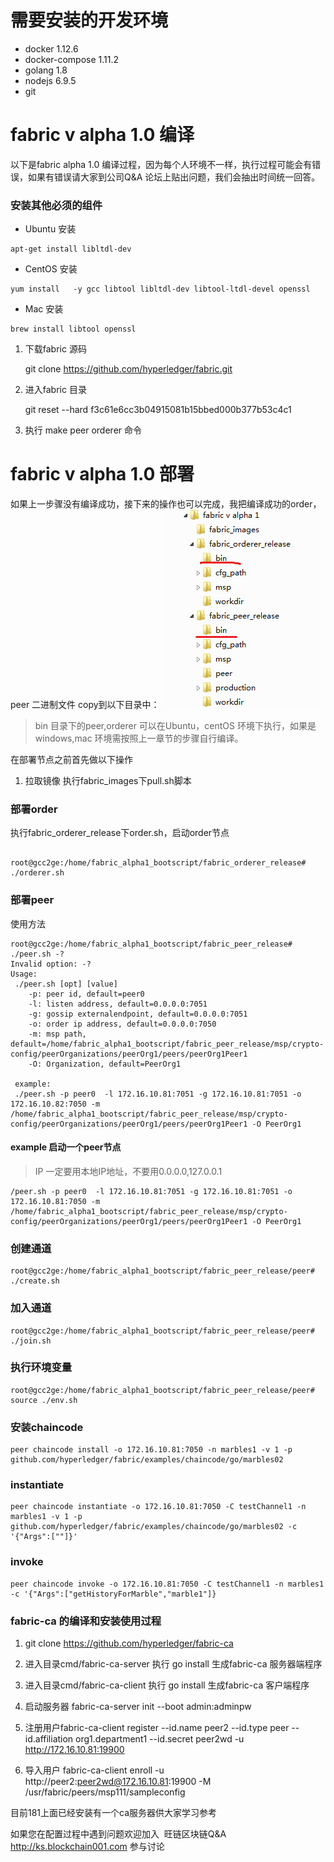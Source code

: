 # 需要安装的开发环境
* docker 1.12.6
* docker-compose 1.11.2
* golang 1.8
* nodejs 6.9.5
* git

# fabric v alpha 1.0 编译

以下是fabric alpha 1.0 编译过程，因为每个人环境不一样，执行过程可能会有错误，如果有错误请大家到公司Q&A 论坛上贴出问题，我们会抽出时间统一回答。

### 安装其他必须的组件

* Ubuntu 安装

```
apt-get install libltdl-dev
```

* CentOS 安装

```
yum install   -y gcc libtool libltdl-dev libtool-ltdl-devel openssl
```

* Mac 安装
```
brew install libtool openssl
```


1. 下载fabric 源码

   git clone https://github.com/hyperledger/fabric.git
   
   

2. 进入fabric 目录

   git reset --hard f3c61e6cc3b04915081b15bbed000b377b53c4c1

3. 执行 make peer orderer 命令

# fabric v alpha 1.0 部署

如果上一步骤没有编译成功，接下来的操作也可以完成，我把编译成功的order，peer 二进制文件 copy到以下目录中：
![Alt text](./images/pic1.png)
> bin 目录下的peer,orderer 可以在Ubuntu，centOS 环境下执行，如果是windows,mac 环境需按照上一章节的步骤自行编译。

在部署节点之前首先做以下操作
1. 拉取镜像
执行fabric_images下pull.sh脚本

### 部署order

执行fabric_orderer_release下order.sh，启动order节点
```shell

root@gcc2ge:/home/fabric_alpha1_bootscript/fabric_orderer_release# ./orderer.sh 

```


### 部署peer

使用方法
```
root@gcc2ge:/home/fabric_alpha1_bootscript/fabric_peer_release# ./peer.sh -?
Invalid option: -?
Usage: 
 ./peer.sh [opt] [value] 
    -p: peer id, default=peer0
    -l: listen address, default=0.0.0.0:7051
    -g: gossip externalendpoint, default=0.0.0.0:7051
    -o: order ip address, default=0.0.0.0:7050
    -m: msp path, default=/home/fabric_alpha1_bootscript/fabric_peer_release/msp/crypto-config/peerOrganizations/peerOrg1/peers/peerOrg1Peer1
    -O: Organization, default=PeerOrg1
 
 example: 
 ./peer.sh -p peer0  -l 172.16.10.81:7051 -g 172.16.10.81:7051 -o 172.16.10.82:7050 -m /home/fabric_alpha1_bootscript/fabric_peer_release/msp/crypto-config/peerOrganizations/peerOrg1/peers/peerOrg1Peer1 -O PeerOrg1 
 ```
#### example 启动一个peer节点 
> IP 一定要用本地IP地址，不要用0.0.0.0,127.0.0.1

```
/peer.sh -p peer0  -l 172.16.10.81:7051 -g 172.16.10.81:7051 -o 172.16.10.81:7050 -m /home/fabric_alpha1_bootscript/fabric_peer_release/msp/crypto-config/peerOrganizations/peerOrg1/peers/peerOrg1Peer1 -O PeerOrg1 
```

### 创建通道

```
root@gcc2ge:/home/fabric_alpha1_bootscript/fabric_peer_release/peer# ./create.sh 
```

### 加入通道

```
root@gcc2ge:/home/fabric_alpha1_bootscript/fabric_peer_release/peer# ./join.sh 
```

### 执行环境变量

```
root@gcc2ge:/home/fabric_alpha1_bootscript/fabric_peer_release/peer# source ./env.sh
```

### 安装chaincode

```
peer chaincode install -o 172.16.10.81:7050 -n marbles1 -v 1 -p github.com/hyperledger/fabric/examples/chaincode/go/marbles02
```

### instantiate

```
peer chaincode instantiate -o 172.16.10.81:7050 -C testChannel1 -n marbles1 -v 1 -p github.com/hyperledger/fabric/examples/chaincode/go/marbles02 -c '{"Args":[""]}'
```

### invoke

```
peer chaincode invoke -o 172.16.10.81:7050 -C testChannel1 -n marbles1 -c '{"Args":["getHistoryForMarble","marble1"]}
```

### fabric-ca 的编译和安装使用过程

1. git clone https://github.com/hyperledger/fabric-ca  

2. 进入目录cmd/fabric-ca-server  执行  go install  生成fabric-ca 服务器端程序

3. 进入目录cmd/fabric-ca-client  执行  go install 生成fabric-ca 客户端程序

4. 启动服务器 fabric-ca-server init --boot admin:adminpw

5. 注册用户fabric-ca-client register --id.name peer2 --id.type peer --id.affiliation org1.department1 --id.secret peer2wd -u http://172.16.10.81:19900

6. 导入用户
fabric-ca-client enroll -u http://peer2:peer2wd@172.16.10.81:19900 -M /usr/fabric/peers/msp111/sampleconfig


目前181上面已经安装有一个ca服务器供大家学习参考


如果您在配置过程中遇到问题欢迎加入  旺链区块链Q&A http://ks.blockchain001.com 参与讨论
